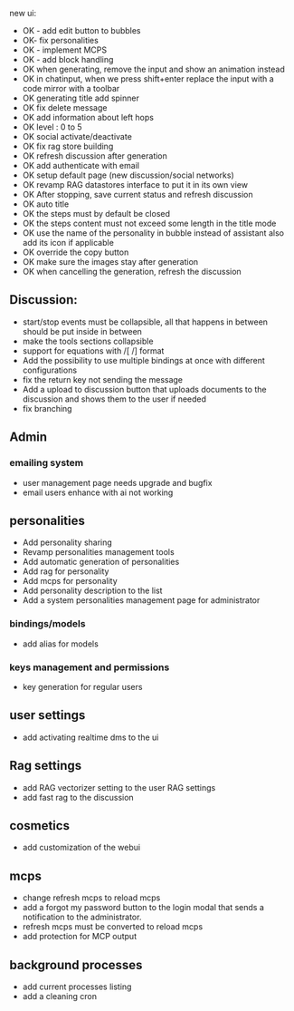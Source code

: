 new ui:

- OK - add edit button to bubbles
- OK- fix personalities
- OK - implement MCPS
- OK - add <think> block handling
- OK when generating, remove the input and show an animation instead
- OK in chatinput, when we press shift+enter replace the input with a code mirror with a toolbar
- OK generating title add spinner 
- OK fix delete message
- OK add information about left hops
- OK level : 0 to 5
- OK social activate/deactivate
- OK fix rag store building
- OK refresh discussion after generation
- OK add authenticate with email
- OK setup default page (new discussion/social networks)
- OK revamp RAG datastores interface to put it in its own view
- OK After stopping, save current status and refresh discussion
- OK auto title
- OK the steps must by default be closed
- OK the steps content must not exceed some length in the title mode
- OK use the name of the personality in bubble instead of assistant also add its icon if applicable
- OK override the copy button
- OK make sure the images stay after generation
- OK when cancelling the generation, refresh the discussion

## Discussion:
- start/stop events must be collapsible, all that happens in between should be put inside in between
- make the tools sections collapsible
- support for equations with /[ /] format
- Add the possibility to use multiple bindings at once with different configurations
- fix the return key not sending the message
- Add a upload to discussion button that uploads documents to the discussion and shows them to the user if needed
- fix branching

## Admin
### emailing system
- user management page needs upgrade and bugfix
- email users enhance with ai not working

## personalities
- Add personality sharing
- Revamp personalities management tools
- Add automatic generation of personalities
- Add rag for personality
- Add mcps for personality
- Add personality description to the list
- Add a system personalities management page for administrator
  
### bindings/models
- add alias for models

### keys management and permissions
- key generation for regular users

## user settings
- add activating realtime dms to the ui
  
## Rag settings 
- add RAG vectorizer setting to the user RAG settings
- add fast rag to the discussion

## cosmetics
- add customization of the webui



## mcps
- change refresh mcps to reload mcps
- add a forgot my password button to the login modal that sends a notification to the administrator.
- refresh mcps must be converted to reload mcps
- add protection for MCP output

## background processes
- add current processes listing
- add a cleaning cron
